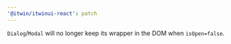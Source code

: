 ```yaml
---
'@itwin/itwinui-react': patch
---
```


`Dialog`/`Modal` will no longer keep its wrapper in the DOM when `isOpen=false`.
